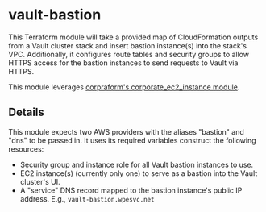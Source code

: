 # vault-bastion

This Terraform module will take a provided map of CloudFormation outputs from a Vault cluster stack and insert bastion
instance(s) into the stack's VPC. Additionally, it configures route tables and security groups to allow HTTPS access for
the bastion instances to send requests to Vault via HTTPS.

This module leverages [corpraform's corporate_ec2_instance module](https://github.com/wpengine/corpraform/tree/master/terraform/modules/corporate_ec2_instance).

## Details

This module expects two AWS providers with the aliases "bastion" and "dns" to be passed in. It uses its
required variables construct the following resources:

* Security group and instance role for all Vault bastion instances to use.
* EC2 instance(s) (currently only one) to serve as a bastion into the Vault cluster's UI.
* A "service" DNS record mapped to the bastion instance's public IP address. E.g., `vault-bastion.wpesvc.net`

